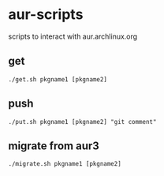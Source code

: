 aur-scripts
===========

scripts to interact with aur.archlinux.org

get
---

    ./get.sh pkgname1 [pkgname2]

push
----

    ./put.sh pkgname1 [pkgname2] "git comment"


migrate from aur3
-----------------
    ./migrate.sh pkgname1 [pkgname2]


